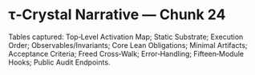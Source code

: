 # τ‑Crystal Narrative — Chunk 24

Tables captured: Top‑Level Activation Map; Static Substrate; Execution Order; Observables/Invariants; Core Lean Obligations; Minimal Artifacts; Acceptance Criteria; Freed Cross‑Walk; Error‑Handling; Fifteen‑Module Hooks; Public Audit Endpoints.
